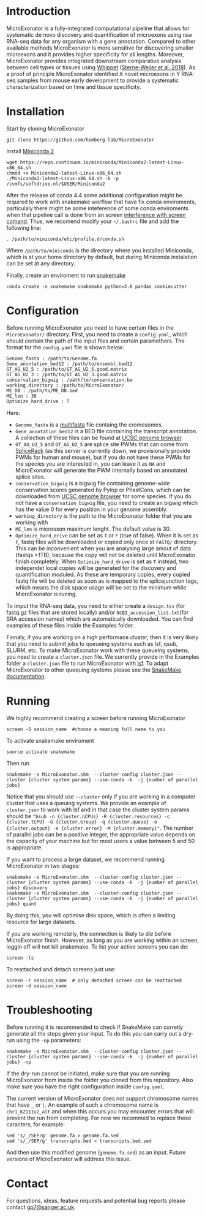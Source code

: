 # Introduction

MicroExonator is a fully-integrated computational pipeline that allows for systematic de novo discovery and quantification of microexons using raw RNA-seq data for any organism with a gene annotation. Compared to other available methods MicroExonator is more sensitive for discovering smaller microexons and it provides higher specificity for all lengths. Moreover, MicroExonator provides integrated downstream comparative analysis between cell types or tissues using [Whippet](https://github.com/timbitz/Whippet.jl) ([Sterne-Weiler et al. 2018](https://doi.org/10.1016/j.molcel.2018.08.018)). As a proof of principle MicroExonator  identified X novel microexons in Y RNA-seq samples from mouse early development to provide a systematic characterization based on time and tissue specificity.


# Installation

Start by cloning MicroExonator

    git clone https://github.com/hemberg-lab/MicroExonator

Install [Miniconda 2](https://docs.conda.io/en/latest/miniconda.html)

    wget https://repo.continuum.io/miniconda/Miniconda2-latest-Linux-x86_64.sh
    chmod +x Miniconda2-latest-Linux-x86_64.sh
    ./Miniconda2-latest-Linux-x86_64.sh -b -p /cvmfs/softdrive.nl/$USER/Miniconda2

After the release of conda 4.4 some additional configuration might be required to work with snakemake worflow that have fix conda enviroments, particulaly there might be some inteference of some conda enviroments when that pipeline call is done from an screen [interference with screen comand](https://stackoverflow.com/questions/50591901/screen-inside-the-conda-environment-doesnt-work). Thus, we recomend modify your `~/.bashrc` file and add the following line:

    . /path/to/miniconda/etc/profile.d/conda.sh

Where `/path/to/miniconda` is the directory where you installed Miniconda, which is at your home directory by default, but during Miniconda instalation can be set at any directory.

Finally, create an enviroment to run [snakemake](https://snakemake.readthedocs.io/en/stable/)

    conda create -n snakemake snakemake python=3.6 pandas cookiecutter

# Configuration

Before running MicroExonator you need to have certain files in the `MicroExonator/` directory. First, you need to create a `config.yaml`, which should contain the path of the input files and certain paramethers. The format for the `config.yaml` file is shown below:

    Genome_fasta : /path/to/Genome.fa
    Gene_anontation_bed12 : /path/to/ensembl.bed12
    GT_AG_U2_5 : /path/to/GT_AG_U2_5.good.matrix
    GT_AG_U2_3 : /path/to/GT_AG_U2_3.good.matrix
    conservation_bigwig : /path/to/conservation.bw  
    working_directory : /path/to/MicroExonator/
    ME_DB : /path/to/ME_DB.bed
    ME_len : 30
    Optimize_hard_drive : T

Here:

* `Genome_fasta` is a [multifasta](http://www.metagenomics.wiki/tools/fastq/multi-fasta-format) file containg the cromosomes. 
* `Gene_anontation_bed12` is a BED file containing the transcript annotation. A collection of these files can be found at [UCSC genome browser](http://genome.ucsc.edu/cgi-bin/hgTables). 
* `GT_AG_U2_5` and `GT_AG_U2_5` are splice site PWMs that can come from [SpliceRack](http://katahdin.cshl.edu/SpliceRack/poster_data.html) (as this server is currently down, we provisionally provide PWMs for human and mouse), but if you do not have these PWMs for the species you are interested in, you can leave it as `NA` and MicroExonator will generate the PWM internally based on annotated splice sites.
* `conservation_bigwig` is a bigwig file containing genome-wide conservation scores generated by Pylop or PhastCons, which can be downloaded from [UCSC genome browser](http://hgdownload.cse.ucsc.edu/downloads.html) for some species. If you do not have a `conservation_bigwig` file, you need to create an bigwig which has the value 0 for every position in your genome assembly.
* `working_directory` is the path to the MicroExonator folder that you are working with
* `ME_len` is microexon maximum lenght. The default value is 30.
* `Optimize_hard_drive` can be set as `T` or `F` (true of false). When it is set as `F`, fastq files will be downloaded or copied only once at `FASTQ/` directory. This can be inconvenient when you are analysing large amout of data (fastqs >1TB), because the copy will not be deleted until MicroExonator finish completely. When `Optimize_hard_drive` is set as `T` instead, two independet local copies will be generated for the discovery and quantification moduled. As these are temporary copies, every copied fastq file will be deleted as soon as is mapped to the splicejunction tags, which means the disk space usage will be set to the minimum while MicroExonator is runing. 

To imput the RNA-seq data, you need to either create a `design.tsv` (for fastq.gz files that are stored locally) and/or `NCBI_accession_list.txt`(for SRA accession names) which are automatically downloaded. You can find examples of these files inside the Examples folder. 

Finnaly, if you are working on a high performace cluster, then it is very likely that you need to submit jobs to queueing systems such as lsf, qsub, SLURM, etc. To make MicroExonator work with these queueing systems, you need to create a `cluster.json` file. We currently provide in the Examples folder a `cluster.json` file to run MicroExonator with [lsf](https://www.ibm.com/support/knowledgecenter/en/SSETD4/product_welcome_platform_lsf.html). To adapt MicroExonator to other quequing systems please see the [SnakeMake documentation](https://snakemake.readthedocs.io/en/stable/snakefiles/configuration.html?highlight=cluster.json#cluster-configuration).



# Running

We highly recommend creating a screen before running MicroExonator

    screen -S session_name  #choose a meaning full name to you

To activate snakemake enviroment

    source activate snakemake

Then run

    snakemake -s MicroExonator.skm  --cluster-config cluster.json --cluster {cluster system params} --use-conda -k  -j {number of parallel jobs}

Notice that you should use `--cluster` only if you are working in a computer cluster that uses a queuing systems. We provide an example of `cluster.json` to work with lsf and in that case the cluster system params should be `"bsub -n {cluster.nCPUs} -R {cluster.resources} -c {cluster.tCPU} -G {cluster.Group} -q {cluster.queue} -o {cluster.output} -e {cluster.error} -M {cluster.memory}"`. The number of parallel jobs can be a positive integer, the appropriate value depends on the capacity of your machine but for most users a value between 5 and 50 is appropriate. 

If you want to process a large dataset, we recommend running MicroExonator in two stages:

    snakemake -s MicroExonator.skm  --cluster-config cluster.json --cluster {cluster system params} --use-conda -k  -j {number of parallel jobs} discovery
    snakemake -s MicroExonator.skm  --cluster-config cluster.json --cluster {cluster system params} --use-conda -k  -j {number of parallel jobs} quant
    
By doing this, you will optimise disk space, which is often a limiting resource for large datasets.

If you are working remotelly, the connection is likely to die before MicroExonator finish. However, as long as you are working within an screen, loggin off will not kill snakemake. To list your active screens you can do:

    screen -ls
 
To reattached and detach screens just use:

    screen -r session_name  # only detached screen can be reattached  
    screen -d session_name

# Troubleshooting

Before running it is recommended to check if SnakeMake can corretly generate all the steps given your input. To do this you can carry out a dry-run using the `-np` parameters:

    snakemake -s MicroExonator.skm  --cluster-config cluster.json --cluster {cluster system params} --use-conda -k  -j {number of parallel jobs} -np

If the dry-run cannot be initiated, make sure that you are running MicroExonator from inside the folder you cloned from this repository. Also make sure you have the right configuration inside `config.yaml`. 

The current version of MicroExonator does not support chromosome names that have `_` or `|`. An example of such a chromosome name is `chr1_KZ111v2_alt` and when this occurs you may encounter errors that will prevent the run from completing. For now we recommed to replace these caracters, for example:

    sed 's/_/SEP/g' genome.fa > genome.fa.sed
    sed 's/_/SEP/g' transcripts.bed > transcripts.bed.sed
    
And then use this modified genome (`genome.fa.sed`) as an input. Future versions of MicroExonator will address this issue.


# Contact

For questions, ideas, feature requests and potential bug reports please contact gp7@sanger.ac.uk.
